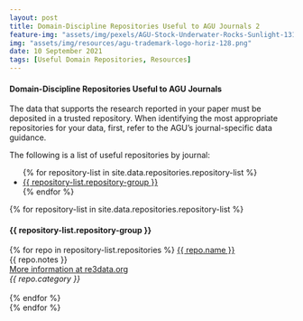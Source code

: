 ```yaml
---
layout: post
title: Domain-Discipline Repositories Useful to AGU Journals 2
feature-img: "assets/img/pexels/AGU-Stock-Underwater-Rocks-Sunlight-1314x400.jpg"
img: "assets/img/resources/agu-trademark-logo-horiz-128.png"
date: 10 September 2021
tags: [Useful Domain Repositories, Resources]
---
```


<h4>Domain-Discipline Repositories Useful to AGU Journals</h4>

<p>The data that supports the research reported in your paper must be deposited in a trusted repository. When identifying the most appropriate repositories for your data, first, refer to the AGU’s journal-specific data guidance.</p> 

The following is a list of useful repositories by journal:

<ul>
{% for repository-list in site.data.repositories.repository-list %}
    <li><a href="#{{ repository-list.repository-group }}">{{ repository-list.repository-group }}</a></li>  
  {% endfor %}
</ul>

<p>
{% for repository-list in site.data.repositories.repository-list %}
<h4><a name="{{ repository-list.repository-group }}">{{ repository-list.repository-group }}</a></h4>
        {% for repo in repository-list.repositories %}
          <a href="{{ repo.url }}">{{ repo.name }}</a><br>
          {{ repo.notes }}<br>
          <a href="{{ repo.re3data-url }}">More information at re3data.org</a><br>
          <i>{{ repo.category }}</i>
          <br><br>  
        {% endfor %}     
          <br>     
  {% endfor %}
  </p>   
